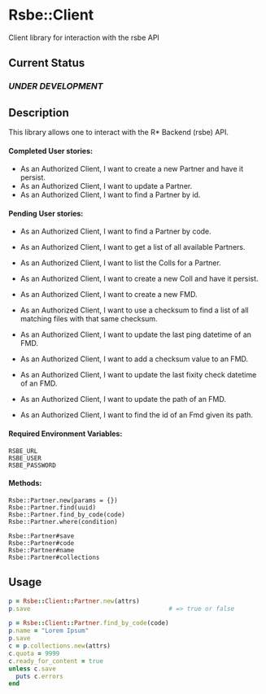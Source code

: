 # Rsbe::Client

Client library for interaction with the rsbe API

## Current Status

### *UNDER DEVELOPMENT*

## Description

This library allows one to interact with the R* Backend (rsbe) API.

#### Completed User stories:
* As an Authorized Client, I want to create a new Partner and have it persist.
* As an Authorized Client, I want to update a Partner.
* As an Authorized Client, I want to find a Partner by id.


#### Pending User stories:
* As an Authorized Client, I want to find a Partner by code.
* As an Authorized Client, I want to get a list of all available Partners.
* As an Authorized Client, I want to list the Colls for a Partner.

* As an Authorized Client, I want to create a new Coll and have it persist.

* As an Authorized Client, I want to create a new FMD.
* As an Authorized Client, I want to use a checksum to find a list of all  
  matching files with that same checksum.
* As an Authorized Client, I want to update the last ping datetime of an FMD.
* As an Authorized Client, I want to add a checksum value to an FMD.
* As an Authorized Client, I want to update the last fixity check datetime
  of an FMD.
* As an Authorized Client, I want to update the path of an FMD.
* As an Authorized Client, I want to find the id of an Fmd given its path.


#### Required Environment Variables:
```
RSBE_URL
RSBE_USER
RSBE_PASSWORD
```

#### Methods:
```
Rsbe::Partner.new(params = {})
Rsbe::Partner.find(uuid)
Rsbe::Partner.find_by_code(code)
Rsbe::Partner.where(condition)
```

```
Rsbe::Partner#save
Rsbe::Partner#code
Rsbe::Partner#name
Rsbe::Partner#collections
```


## Usage

```ruby
p = Rsbe::Client::Partner.new(attrs)
p.save                                      # => true or false
```

```ruby
p = Rsbe::Client::Partner.find_by_code(code)
p.name = "Lorem Ipsum"
p.save
c = p.collections.new(attrs)
c.quota = 9999
c.ready_for_content = true
unless c.save
  puts c.errors
end
```

